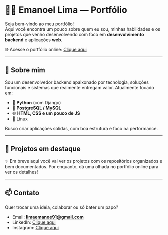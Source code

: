 # 👨‍💻 Emanoel Lima — Portfólio

Seja bem-vindo ao meu portfólio!  
Aqui você encontra um pouco sobre quem eu sou, minhas habilidades e os projetos que venho desenvolvendo com foco em **desenvolvimento backend** e aplicações **web**.

🌐 Acesse o portfólio online: [Clique aqui](https://emanoellimaaa.github.io/portf-lio/)

---

## 🧠 Sobre mim

Sou um desenvolvedor backend apaixonado por tecnologia, soluções funcionais e sistemas que realmente entregam valor. Atualmente focado em:

- 🐍 **Python** (com Django)
- 🐘 **PostgreSQL / MySQL**
- 🌐 **HTML, CSS e um pouco de JS**
- 🐧 Linux

Busco criar aplicações sólidas, com boa estrutura e foco na performance.

---

## 🚀 Projetos em destaque

✨ Em breve aqui você vai ver os projetos com os repositórios organizados e bem documentados. Por enquanto, dá uma olhada no portfólio online para ver os detalhes!

---

## 📫 Contato

Quer trocar uma ideia, colaborar ou só bater um papo?

- Email: **limaemanoe91@gmail.com**
- LinkedIn: [Clique aqui](https://www.linkedin.com/in/emanoellimaaa/)
- Instagram: [Clique aqui](https://www.instagram.com/emanoelima/)
